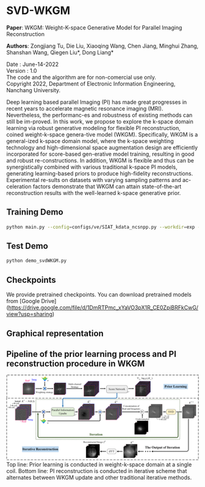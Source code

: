 # SVD-WKGM
**Paper**: WKGM: Weight-K-space Generative Model for Parallel Imaging Reconstruction

**Authors**: Zongjiang Tu, Die Liu, Xiaoqing Wang, Chen Jiang, Minghui Zhang, Shanshan Wang, Qiegen Liu*, Dong Liang*

Date : June-14-2022  
Version : 1.0  
The code and the algorithm are for non-comercial use only.  
Copyright 2022, Department of Electronic Information Engineering, Nanchang University. 

Deep learning based parallel Imaging (PI) has made great progresses in recent years to accelerate magnetic resonance imaging (MRI). Nevertheless, the performanc-es and robustness of existing methods can still be im-proved. In this work, we propose to explore the k-space domain learning via robust generative modeling for flexible PI reconstruction, coined weight-k-space genera-tive model (WKGM). Specifically, WKGM is a general-ized k-space domain model, where the k-space weighting technology and high-dimensional space augmentation design are efficiently incorporated for score-based gen-erative model training, resulting in good and robust re-constructions. In addition, WKGM is flexible and thus can be synergistically combined with various traditional k-space PI models, generating learning-based priors to produce high-fidelity reconstructions. Experimental re-sults on datasets with varying sampling patterns and ac-celeration factors demonstrate that WKGM can attain state-of-the-art reconstruction results with the well-learned k-space generative prior.

## Training Demo
```bash
python main.py --config=configs/ve/SIAT_kdata_ncsnpp.py --workdir=exp --mode=train --eval_folder=result
```
## Test Demo
```bash
python demo_svdWKGM.py
```
## Checkpoints
We provide pretrained checkpoints. You can download pretrained models from [Google Drive] (https://drive.google.com/file/d/1DmRTPmc_xYaVO3pX1R_CE0ZpiBRFkCwG/view?usp=sharing)
## Graphical representation
## Pipeline of the prior learning process and PI reconstruction procedure in WKGM
<div align="center"><img src="https://github.com/yqx7150/SVD-WKGM/blob/main/Fig-1.png" >  </div>
Top line: Prior learning is conducted in weight-k-space domain at a single coil. Bottom line: PI reconstruction is conducted in iterative scheme that alternates between WKGM update and other traditional iterative methods.
